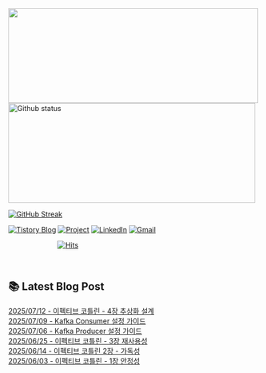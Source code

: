 

<a href="https://github.com/devxb/gitanimals">
  <img
    src="https://render.gitanimals.org/lines/JuHyun419?pet-id=632796206058787014"
    width="500"
    height="190"
  />
</a>


<div>
  
  <img width="494" height="200" alt="Github status" src="https://github-readme-stats.vercel.app/api?username=JuHyun419&count_private=true&theme=radical">
  
  [![GitHub Streak](https://github-readme-streak-stats.herokuapp.com/?user=JuHyun419&theme=dark)](https://github.com/JuHyun419)
  
</div>  

<div>
  
  [![Tistory Blog](http://img.shields.io/badge/-Tistory%20Blog-blue?style=flat&logo=Blogger&link=https://zzang9ha.tistory.com/)](https://zzang9ha.tistory.com/) 
  [![Project](http://img.shields.io/badge/-Project-ff69b4?style=flat&logo=github&link=https://github.com/YAPP-19th/Web-Team-2-Backend)](https://github.com/YAPP-19th/Web-Team-2-Backend) 
  [![LinkedIn](https://img.shields.io/badge/-LinkedIn-0077b5?style=flat-square&logo=linkedin&logoColor=white&link=https://www.linkedin.com/in/juhyun-lee-87176a19b/)](https://www.linkedin.com/in/juhyun-lee-87176a19b/)
  [![Gmail](http://img.shields.io/badge/Gmail-important?style=flat&logo=Gmail&link=mailto:zzang9haha@gmail.com)](mailto:zzang9haha@gmail.com) 

</div>

<div>
 
&nbsp;&nbsp;&nbsp;&nbsp;&nbsp;&nbsp;&nbsp;&nbsp;&nbsp;&nbsp;&nbsp;&nbsp;&nbsp;&nbsp;&nbsp;&nbsp;&nbsp;&nbsp;&nbsp;&nbsp;&nbsp;&nbsp;&nbsp;&nbsp; [![Hits](https://hits.seeyoufarm.com/api/count/incr/badge.svg?url=https%3A%2F%2Fgithub.com%2FJuHyun419&count_bg=%2379C83D&title_bg=%23555555&icon=&icon_color=%23E7E7E7&title=hits&edge_flat=false)](https://hits.seeyoufarm.com)
 
</div>
 
<br>
 
## 📚 Latest Blog Post

[2025/07/12 - 이펙티브 코틀린 - 4장 추상화 설계](https://zzang9ha.tistory.com/486) <br/>
[2025/07/09 - Kafka Consumer 설정 가이드](https://zzang9ha.tistory.com/485) <br/>
[2025/07/06 - Kafka Producer 설정 가이드](https://zzang9ha.tistory.com/484) <br/>
[2025/06/25 - 이펙티브 코틀린 - 3장 재사용성](https://zzang9ha.tistory.com/483) <br/>
[2025/06/14 - 이펙티브 코틀린 2장 - 가독성](https://zzang9ha.tistory.com/482) <br/>
[2025/06/03 - 이펙티브 코틀린 - 1장 안정성](https://zzang9ha.tistory.com/481) <br/>
